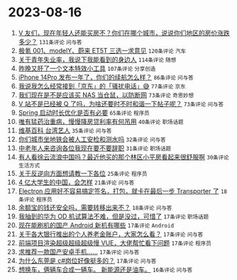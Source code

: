 # 2023-08-16

1. [V 友们，现在年轻人还能买房不？你们在哪个城市，说说你们地区的房价涨跌多少？](https://www.v2ex.com/t/965660) `131条评论` `问与答`
1. [极氪 001、modelY、蔚来 ET5T 三选一求意见](https://www.v2ex.com/t/965717) `120条评论` `汽车`
1. [关于青年失业率，我说下我能看到的身边人](https://www.v2ex.com/t/965688) `114条评论` `随想`
1. [昨晚又肝了一个文本特效小工具](https://www.v2ex.com/t/965654) `107条评论` `分享创造`
1. [iPhone 14Pro 发布一年了，你们的续航怎么样？](https://www.v2ex.com/t/965642) `86条评论` `问与答`
1. [我说我怎么经常接到「京东」的「骚扰电话」😅](https://www.v2ex.com/t/965667) `77条评论` `京东`
1. [我们现在是不是应该买 NAS 当仓鼠，以防断网](https://www.v2ex.com/t/965652) `73条评论` `奇思妙想`
1. [V 站不是已经被 Q 了吗，为啥还要时不时和谐一下帖子呢？](https://www.v2ex.com/t/965651) `73条评论` `问与答`
1. [Spring 启动时长优化是否有必要](https://www.v2ex.com/t/965669) `65条评论` `程序员`
1. [唯有猛药治重病，慢慢降房贷利率有何吊用](https://www.v2ex.com/t/965679) `40条评论` `职场话题`
1. [维基百科 台湾艺人](https://www.v2ex.com/t/965708) `35条评论` `问与答`
1. [你们城市坐地铁会被人工安检和测水吗](https://www.v2ex.com/t/965751) `32条评论` `问与答`
1. [中老年人来咨询各位我现在要不要辞职](https://www.v2ex.com/t/965681) `31条评论` `职场话题`
1. [有人看徐云流浪中国吗？最近他买的那个林区小平房看起来很舒服啊](https://www.v2ex.com/t/965776) `30条评论` `生活方式`
1. [关于反逆向方面想请教一下各位](https://www.v2ex.com/t/965643) `25条评论` `程序员`
1. [4 亿大学生的中国，会怎样](https://www.v2ex.com/t/965807) `21条评论` `问与答`
1. [Electron 应用好不容易搞定签名，打包，就卡在最后一步 Transporter 了](https://www.v2ex.com/t/965752) `18条评论` `程序员`
1. [余额宝的钱还安全吗，需要转移出来不？](https://www.v2ex.com/t/965716) `18条评论` `问与答`
1. [我抽到的华为 OD 机试算法不难，但是没过，可惜了](https://www.v2ex.com/t/965817) `17条评论` `职场话题`
1. [现在能刷机的国产 Android 新机有哪些](https://www.v2ex.com/t/965800) `17条评论` `Android`
1. [关于各大银行推出的个人养老金账户，大家怎么看？](https://www.v2ex.com/t/965791) `17条评论` `问与答`
1. [前端项目渲染超级超级超级慢 VUE，大佬帮忙看下问题](https://www.v2ex.com/t/965767) `17条评论` `程序员`
1. [求推荐一款国产安卓手机……](https://www.v2ex.com/t/965674) `17条评论` `问与答`
1. [为什么东莞是 c#岗位好像挺多的？](https://www.v2ex.com/t/965673) `17条评论` `问与答`
1. [想换车，俩辆车合成一辆车。 新能源还是油车。](https://www.v2ex.com/t/965790) `16条评论` `问与答`
